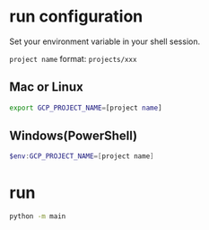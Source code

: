 # run configuration

Set your environment variable in your shell session.

`project name` format: `projects/xxx`

## Mac or Linux

```bash
export GCP_PROJECT_NAME=[project name]
```

## Windows(PowerShell)

```powershell
$env:GCP_PROJECT_NAME=[project name]
```

# run

```bash
python -m main
```
